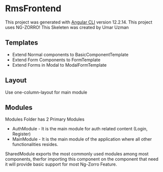 # RmsFrontend

This project was generated with [Angular CLI](https://github.com/angular/angular-cli) version 12.2.14.
This project uses NG-ZORRO!
This Skeleten was created by Umar Uzman

## Templates

- Extend Normal components to BasicComponentTemplate
- Extend Form Components to FormTemplate
- Extend Forms in Modal to ModalFormTemplate

## Layout

Use one-column-layout for main module


## Modules

Modules Folder has 2 Primary Modules

- AuthModule - It is the main module for auth related content (Login, Register)
- MainModule - It is the main module of the application where all other functionalities resides.

SharedModule exports the most commonly used modules among most components, therfor importing this component on the component that need it will provide basic support for most Ng-Zorro Feature.
